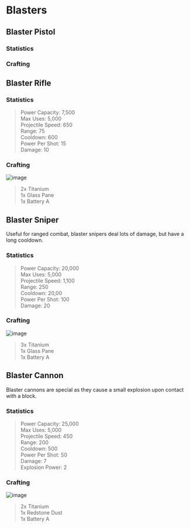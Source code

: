 
# Blasters

## Blaster Pistol
### Statistics
### Crafting

## Blaster Rifle
### Statistics
> Power Capacity: 7,500  
> Max Uses: 5,000  
> Projectile Speed: 650  
> Range: 75  
> Cooldown: 600  
> Power Per Shot: 15  
> Damage: 10  
### Crafting
![image](https://user-images.githubusercontent.com/66213737/152658225-405fe17e-f0e0-44f1-abfe-94bc8a02e816.png)
> 2x Titanium  
> 1x Glass Pane  
> 1x Battery A  

## Blaster Sniper
Useful for ranged combat, blaster snipers deal lots of damage, but have a long cooldown.
### Statistics
> Power Capacity: 20,000  
> Max Uses: 5,000  
> Projectile Speed: 1,100  
> Range: 250  
> Cooldown: 20,00  
> Power Per Shot: 100  
> Damage: 20
### Crafting
![image](https://user-images.githubusercontent.com/66213737/152658052-d9f013cd-33f1-4920-9299-093422b84a49.png)
> 3x Titanium  
> 1x Glass Pane  
> 1x Battery A  

## Blaster Cannon
Blaster cannons are special as they cause a small explosion upon contact with a block.

### Statistics
> Power Capacity: 25,000  
> Max Uses: 5,000  
> Projectile Speed: 450  
> Range: 200  
> Cooldown: 500  
> Power Per Shot: 50   
> Damage: 7   
> Explosion Power: 2  
### Crafting
![image](https://user-images.githubusercontent.com/66213737/152657876-bed169dc-59c2-451d-8d36-0648508dde68.png)

> 2x Titanium  
> 1x Redstone Dust  
> 1x Battery A  
